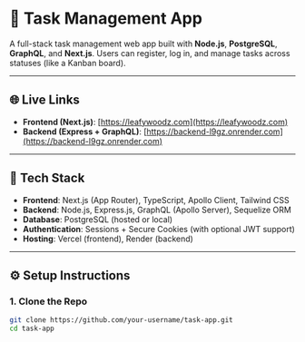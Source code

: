 # 📝 Task Management App

A full-stack task management web app built with **Node.js**, **PostgreSQL**, **GraphQL**, and **Next.js**. Users can register, log in, and manage tasks across statuses (like a Kanban board).

---

## 🌐 Live Links

- **Frontend (Next.js)**: [https://leafywoodz.com](https://leafywoodz.com)  
- **Backend (Express + GraphQL)**: [https://backend-l9gz.onrender.com](https://backend-l9gz.onrender.com)

---

## 🚀 Tech Stack

- **Frontend**: Next.js (App Router), TypeScript, Apollo Client, Tailwind CSS
- **Backend**: Node.js, Express.js, GraphQL (Apollo Server), Sequelize ORM
- **Database**: PostgreSQL (hosted or local)
- **Authentication**: Sessions + Secure Cookies (with optional JWT support)
- **Hosting**: Vercel (frontend), Render (backend)

---

## ⚙️ Setup Instructions

### 1. Clone the Repo

```bash
git clone https://github.com/your-username/task-app.git
cd task-app
